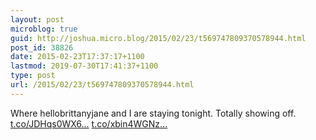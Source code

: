 ```yaml
---
layout: post
microblog: true
guid: http://joshua.micro.blog/2015/02/23/t569747809370578944.html
post_id: 38826
date: 2015-02-23T17:37:17+1100
lastmod: 2019-07-30T17:41:37+1100
type: post
url: /2015/02/23/t569747809370578944.html
---
```

Where hellobrittanyjane and I are staying tonight. Totally showing off. [t.co/JDHqs0WX6...](http://t.co/JDHqs0WX6S) [t.co/xbin4WGNz...](http://t.co/xbin4WGNzA)
